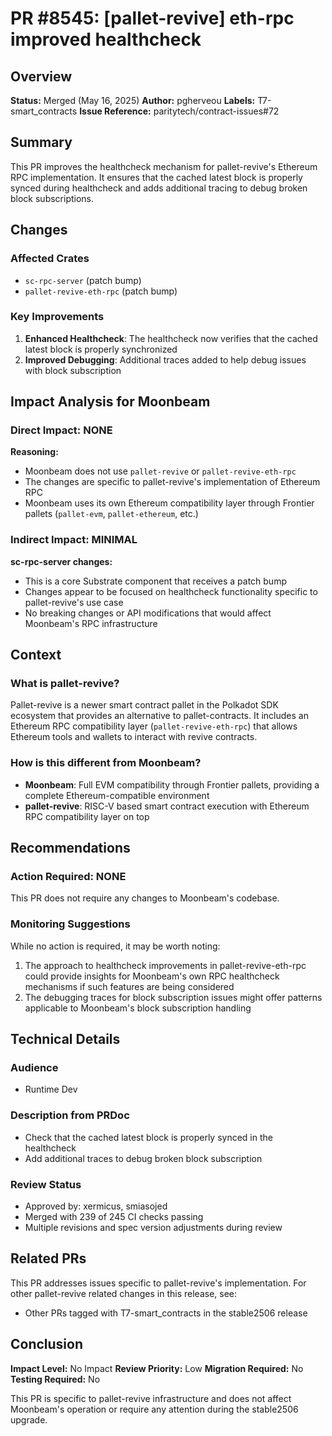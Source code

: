 # PR #8545: [pallet-revive] eth-rpc improved healthcheck

## Overview

**Status:** Merged (May 16, 2025)
**Author:** pgherveou
**Labels:** T7-smart_contracts
**Issue Reference:** paritytech/contract-issues#72

## Summary

This PR improves the healthcheck mechanism for pallet-revive's Ethereum RPC implementation. It ensures that the cached latest block is properly synced during healthcheck and adds additional tracing to debug broken block subscriptions.

## Changes

### Affected Crates
- `sc-rpc-server` (patch bump)
- `pallet-revive-eth-rpc` (patch bump)

### Key Improvements
1. **Enhanced Healthcheck**: The healthcheck now verifies that the cached latest block is properly synchronized
2. **Improved Debugging**: Additional traces added to help debug issues with block subscription

## Impact Analysis for Moonbeam

### Direct Impact: NONE

**Reasoning:**
- Moonbeam does not use `pallet-revive` or `pallet-revive-eth-rpc`
- The changes are specific to pallet-revive's implementation of Ethereum RPC
- Moonbeam uses its own Ethereum compatibility layer through Frontier pallets (`pallet-evm`, `pallet-ethereum`, etc.)

### Indirect Impact: MINIMAL

**sc-rpc-server changes:**
- This is a core Substrate component that receives a patch bump
- Changes appear to be focused on healthcheck functionality specific to pallet-revive's use case
- No breaking changes or API modifications that would affect Moonbeam's RPC infrastructure

## Context

### What is pallet-revive?
Pallet-revive is a newer smart contract pallet in the Polkadot SDK ecosystem that provides an alternative to pallet-contracts. It includes an Ethereum RPC compatibility layer (`pallet-revive-eth-rpc`) that allows Ethereum tools and wallets to interact with revive contracts.

### How is this different from Moonbeam?
- **Moonbeam**: Full EVM compatibility through Frontier pallets, providing a complete Ethereum-compatible environment
- **pallet-revive**: RISC-V based smart contract execution with Ethereum RPC compatibility layer on top

## Recommendations

### Action Required: NONE

This PR does not require any changes to Moonbeam's codebase.

### Monitoring Suggestions

While no action is required, it may be worth noting:
1. The approach to healthcheck improvements in pallet-revive-eth-rpc could provide insights for Moonbeam's own RPC healthcheck mechanisms if such features are being considered
2. The debugging traces for block subscription issues might offer patterns applicable to Moonbeam's block subscription handling

## Technical Details

### Audience
- Runtime Dev

### Description from PRDoc
- Check that the cached latest block is properly synced in the healthcheck
- Add additional traces to debug broken block subscription

### Review Status
- Approved by: xermicus, smiasojed
- Merged with 239 of 245 CI checks passing
- Multiple revisions and spec version adjustments during review

## Related PRs

This PR addresses issues specific to pallet-revive's implementation. For other pallet-revive related changes in this release, see:
- Other PRs tagged with T7-smart_contracts in the stable2506 release

## Conclusion

**Impact Level:** No Impact
**Review Priority:** Low
**Migration Required:** No
**Testing Required:** No

This PR is specific to pallet-revive infrastructure and does not affect Moonbeam's operation or require any attention during the stable2506 upgrade.

